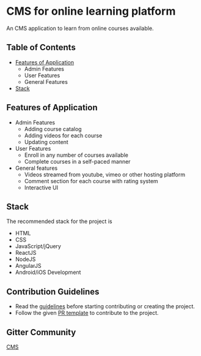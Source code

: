 # CMS for online learning platform

An CMS application to learn from online courses available. 

## Table of Contents
* [Features of Application](#features-of-application)
    * Admin Features
    * User Features
    * General Features
* [Stack](#stack)

## Features of Application
* Admin Features
    * Adding course catalog
    * Adding videos for each course
    * Updating content
* User Features
    * Enroll in any number of courses available
    * Complete courses in a self-paced manner
* General features
    * Videos streamed from youtube, vimeo or other hosting platform
    * Comment section for each course with rating system
    * Interactive UI

## Stack
The recommended stack for the project is
* HTML
* CSS
* JavaScript/jQuery
* ReactJS
* NodeJS
* AngularJS
* Android/iOS Development

## Contribution Guidelines
* Read the [guidelines](./CONTRIBUTORS.md) before starting contributing or creating the project.
* Follow the given [PR template](./PULL_REQUEST_TEMPLATE.md) to contribute to the project.

## Gitter Community

[CMS](https://gitter.im/iosdofficial/Course-Management-System-ISOC19)
